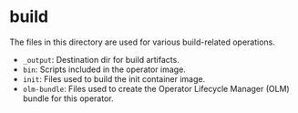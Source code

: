 # build

The files in this directory are used for various build-related operations.

- `_output`: Destination dir for build artifacts.
- `bin`: Scripts included in the operator image.
- `init`: Files used to build the init container image.
- `olm-bundle`: Files used to create the Operator Lifecycle Manager (OLM) bundle for this operator.
